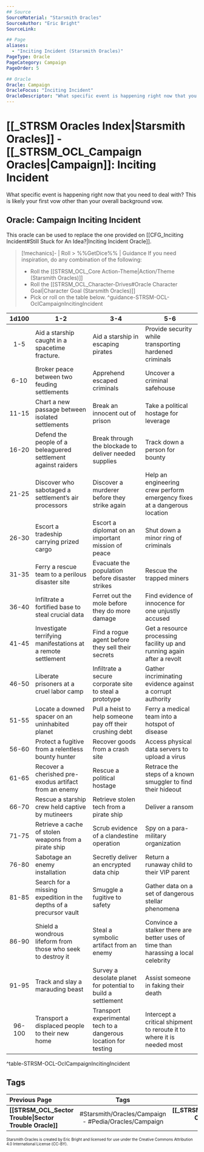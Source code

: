 ```yaml
---
## Source
SourceMaterial: "Starsmith Oracles"
SourceAuthor: "Eric Bright"
SourceLink: 

## Page
aliases:
  - "Inciting Incident (Starsmith Oracles)"
PageType: Oracle
PageCategory: Campaign
PageOrder: 5

## Oracle
Oracle: Campaign
OracleFocus: "Inciting Incident"
OracleDescriptor: "What specific event is happening right now that you need to deal with? This is likely your first vow other than your overall background vow."
---
```

# [[_STRSM Oracles Index|Starsmith Oracles]] - [[_STRSM_OCL_Campaign Oracles|Campaign]]: Inciting Incident
What specific event is happening right now that you need to deal with? This is likely your first vow other than your overall background vow.

## Oracle: Campaign Inciting Incident
This oracle can be used to replace the one provided on [[CFG_Inciiting Incident#Still Stuck for An Idea?|Inciting Incident Oracle]].

> [!mechanics]- | Roll > %%GetDice%% | Guidance
> If you need inspiration, do any combination of the following: 
> - Roll the [[STRSM_OCL_Core Action-Theme|Action/Theme (Starsmith Oracles)]]
> - Roll the [[STRSM_OCL_Character-Drives#Oracle Character Goal|Character Goal (Starsmith Oracles)]]
> - Pick or roll on the table below. ^guidance-STRSM-OCL-OclCampaignIncitingIncident

| 1d100 | 1-2 | 3-4 | 5-6 |
| :---: | --- | --- | --- |
| 1-5 | Aid a starship caught in a spacetime fracture. | Aid a starship in escaping pirates | Provide security while transporting hardened criminals |
| 6-10 | Broker peace between two feuding settlements | Apprehend escaped criminals | Uncover a criminal safehouse |
| 11-15 | Chart a new passage between isolated settlements | Break an innocent out of prison | Take a political hostage for leverage |
| 16-20 | Defend the people of a beleaguered settlement against raiders | Break through the blockade to deliver needed supplies | Track down a person for bounty |
| 21-25 | Discover who sabotaged a settlement’s air processors | Discover a murderer before they strike again | Help an engineering crew perform emergency fixes at a dangerous location |
| 26-30 | Escort a tradeship carrying prized cargo | Escort a diplomat on an important mission of peace | Shut down a minor ring of criminals |
| 31-35 | Ferry a rescue team to a perilous disaster site | Evacuate the population before disaster strikes | Rescue the trapped miners |
| 36-40 | Infiltrate a fortified base to steal crucial data | Ferret out the mole before they do more damage | Find evidence of innocence for one unjustly accused |
| 41-45 | Investigate terrifying manifestations at a remote settlement | Find a rogue agent before they sell their secrets | Get a resource processing facility up and running again after a revolt |
| 46-50 | Liberate prisoners at a cruel labor camp | Infiltrate a secure corporate site to steal a prototype | Gather incriminating evidence against a corrupt authority |
| 51-55 | Locate a downed spacer on an uninhabited planet | Pull a heist to help someone pay off their crushing debt | Ferry a medical team into a hotspot of disease |
| 56-60 | Protect a fugitive from a relentless bounty hunter | Recover goods from a crash site | Access physical data servers to upload a virus |
| 61-65 | Recover a cherished pre-exodus artifact from an enemy | Rescue a political hostage | Retrace the steps of a known smuggler to find their hideout |
| 66-70 | Rescue a starship crew held captive by mutineers | Retrieve stolen tech from a pirate ship | Deliver a ransom |
| 71-75 | Retrieve a cache of stolen weapons from a pirate ship | Scrub evidence of a clandestine operation | Spy on a para-military organization |
| 76-80 | Sabotage an enemy installation | Secretly deliver an encrypted data chip | Return a runaway child to their VIP parent |
| 81-85 | Search for a missing expedition in the depths of a precursor vault | Smuggle a fugitive to safety | Gather data on a set of dangerous stellar phenomena |
| 86-90 | Shield a wondrous lifeform from those who seek to destroy it | Steal a symbolic artifact from an enemy | Convince a stalker there are better uses of time than harassing a local celebrity |
| 91-95 | Track and slay a marauding beast | Survey a desolate planet for potential to build a settlement | Assist someone in faking their death |
| 96-100 | Transport a displaced people to their new home | Transport experimental tech to a dangerous location for testing | Intercept a critical shipment to reroute it to where it is needed most |
^table-STRSM-OCL-OclCampaignIncitingIncident

## Tags
| Previous Page | Tags | Next Page | 
| :--- | :---: | ---: |
| **[[STRSM_OCL_Sector Trouble\|Sector Trouble Oracle]]** | #Starsmith/Oracles/Campaign - #Pedia/Oracles/Campaign | **[[_STRSM_OCL_Core Oracles\|Core Oracles]]** |

<font size=-2>Starsmith Oracles is created by Eric Bright and licensed for use under the Creative Commons Attribution 4.0 International License (CC-BY).</font>